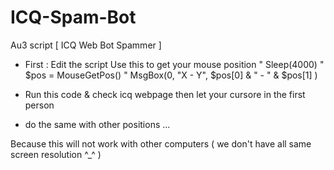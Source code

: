 # ICQ-Spam-Bot
Au3 script [ ICQ Web Bot Spammer ]

- First : Edit the script
Use this to get your mouse position
" Sleep(4000)
" $pos = MouseGetPos()
" MsgBox(0, "X - Y", $pos[0] & " - " & $pos[1] )

- Run this code & check icq webpage then let your cursore in the first person
- do the same with other positions ...

Because this will not work with other computers ( we don't have all same screen resolution ^_^ )

